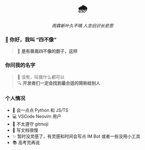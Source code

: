 <div align="center">
  <h1>🌧️</h1>
  <i>雨霖新叶久不晴 人念旧识长悲思</i>
</div>

### 👋 你好，我叫 “四不像”  
> 🚀 **是有兽焉四不像的厨子，这样**

### 你问我的名字
> 🤔 没有，叫我什么都可以  
> 🔍 **开发者们一定会找到最合适的简称给别人**
 
### 个人情况  
- 🐍 会一点点 Python 和 JS/TS
- 💻 VSCode Neovim 用户
- 🚫 不太遵守 gitmoji
- 📝 写文档很慢
- ✨ 暂时没灵感了，有灵感和时间会写点 IM Bot 或者一些没用小工具
- 📚 高考完再说
